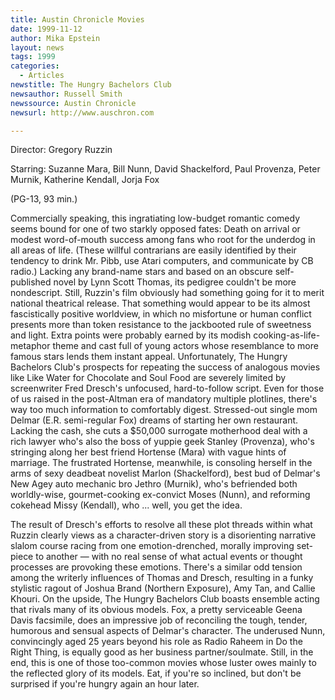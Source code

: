 ```yaml
---
title: Austin Chronicle Movies
date: 1999-11-12
author: Mika Epstein
layout: news
tags: 1999
categories:
  - Articles
newstitle: The Hungry Bachelors Club  
newsauthor: Russell Smith  
newssource: Austin Chronicle  
newsurl: http://www.auschron.com  

---
```

Director: Gregory Ruzzin  
  
Starring: Suzanne Mara, Bill Nunn, David Shackelford, Paul Provenza, Peter Murnik, Katherine Kendall, Jorja Fox  
  
(PG-13, 93 min.) 

Commercially speaking, this ingratiating low-budget romantic comedy seems bound for one of two starkly opposed fates: Death on arrival or modest word-of-mouth success among fans who root for the underdog in all areas of life. (These willful contrarians are easily identified by their tendency to drink Mr. Pibb, use Atari computers, and communicate by CB radio.) Lacking any brand-name stars and based on an obscure self-published novel by Lynn Scott Thomas, its pedigree couldn't be more nondescript. Still, Ruzzin's film obviously had something going for it to merit national theatrical release. That something would appear to be its almost fascistically positive worldview, in which no misfortune or human conflict presents more than token resistance to the jackbooted rule of sweetness and light. Extra points were probably earned by its modish cooking-as-life-metaphor theme and cast full of young actors whose resemblance to more famous stars lends them instant appeal. Unfortunately, The Hungry Bachelors Club's prospects for repeating the success of analogous movies like Like Water for Chocolate and Soul Food are severely limited by screenwriter Fred Dresch's unfocused, hard-to-follow script. Even for those of us raised in the post-Altman era of mandatory multiple plotlines, there's way too much information to comfortably digest. Stressed-out single mom Delmar (E.R. semi-regular Fox) dreams of starting her own restaurant. Lacking the cash, she cuts a $50,000 surrogate motherhood deal with a rich lawyer who's also the boss of yuppie geek Stanley (Provenza), who's stringing along her best friend Hortense (Mara) with vague hints of marriage. The frustrated Hortense, meanwhile, is consoling herself in the arms of sexy deadbeat novelist Marlon (Shackelford), best bud of Delmar's New Agey auto mechanic bro Jethro (Murnik), who's befriended both worldly-wise, gourmet-cooking ex-convict Moses (Nunn), and reforming cokehead Missy (Kendall), who ... well, you get the idea. 

The result of Dresch's efforts to resolve all these plot threads within what Ruzzin clearly views as a character-driven story is a disorienting narrative slalom course racing from one emotion-drenched, morally improving set-piece to another &#8212; with no real sense of what actual events or thought processes are provoking these emotions. There's a similar odd tension among the writerly influences of Thomas and Dresch, resulting in a funky stylistic ragout of Joshua Brand (Northern Exposure), Amy Tan, and Callie Khouri. On the upside, The Hungry Bachelors Club boasts ensemble acting that rivals many of its obvious models. Fox, a pretty serviceable Geena Davis facsimile, does an impressive job of reconciling the tough, tender, humorous and sensual aspects of Delmar's character. The underused Nunn, convincingly aged 25 years beyond his role as Radio Raheem in Do the Right Thing, is equally good as her business partner/soulmate. Still, in the end, this is one of those too-common movies whose luster owes mainly to the reflected glory of its models. Eat, if you're so inclined, but don't be surprised if you're hungry again an hour later.  
